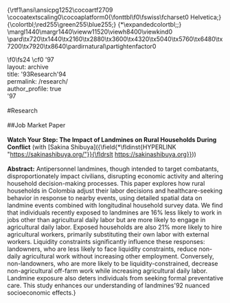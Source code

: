 {\rtf1\ansi\ansicpg1252\cocoartf2709
\cocoatextscaling0\cocoaplatform0{\fonttbl\f0\fswiss\fcharset0 Helvetica;}
{\colortbl;\red255\green255\blue255;}
{\*\expandedcolortbl;;}
\margl1440\margr1440\vieww11520\viewh8400\viewkind0
\pard\tx720\tx1440\tx2160\tx2880\tx3600\tx4320\tx5040\tx5760\tx6480\tx7200\tx7920\tx8640\pardirnatural\partightenfactor0

\f0\fs24 \cf0 \'97\
layout: archive\
title: \'93Research\'94\
permalink: /research/\
author_profile: true\
\'97\
\
#Research\
\
##Job Market Paper\
\
<b>Watch Your Step: The Impact of Landmines on Rural Households During Conflict</b> (with [Sakina Shibuya]({\field{\*\fldinst{HYPERLINK "https://sakinashibuya.org/"}}{\fldrslt https://sakinashibuya.org}}))\
\
<b>Abstract:</b> Antipersonnel landmines, though intended to target combatants, disproportionately impact civilians, disrupting economic activity and altering household decision-making processes. This paper explores how rural households in Colombia adjust their labor decisions and healthcare-seeking behavior in response to nearby events, using detailed spatial data on landmine events combined with longitudinal household survey data. We find that individuals recently exposed to landmines are 16% less likely to work in jobs other than agricultural daily labor but are more likely to engage in agricultural daily labor. Exposed households are also 21% more likely to hire agricultural workers, primarily substituting their own labor with external workers. Liquidity constraints significantly influence these responses: landowners, who are less likely to face liquidity constraints, reduce non-daily agricultural work without increasing other employment. Conversely, non-landowners, who are more likely to be liquidity-constrained, decrease non-agricultural off-farm work while increasing agricultural daily labor. Landmine exposure also deters individuals from seeking formal preventative care. This study enhances our understanding of landmines\'92 nuanced socioeconomic effects.}